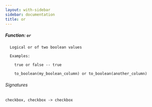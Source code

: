 ```yaml
---
layout: with-sidebar
sidebar: documentation
title: or
---
```


##### Function: `or`
```
  Logical or of two boolean values

  Examples:

    true or false -- true

    to_boolean(my_boolean_column) or to_boolean(another_column)

```

###### Signatures
    checkbox, checkbox -> checkbox

